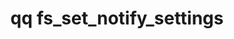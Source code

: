 ---
category: fs
command: fs_set_notify_settings
keywords: qq, qq_cli, fs_set_notify_settings
optional_options:
- alternate: []
  help: Notify recursive mode to set (ENABLED, DISABLED_ERROR, DISABLED_IGNORE)
  name: --recursive-mode
  required: false
permalink: /qq-cli-command-guide/fs/fs_set_notify_settings.html
positional_options: []
sidebar: qq_cli_command_reference_sidebar
summary: This section explains how to use the <code>qq fs_set_notify_settings</code>
  command.
synopsis: Set FS notify settings
title: qq fs_set_notify_settings
usage: qq fs_set_notify_settings [-h] [--recursive-mode RECURSIVE_MODE]
zendesk_source: qq CLI Command Guide

---